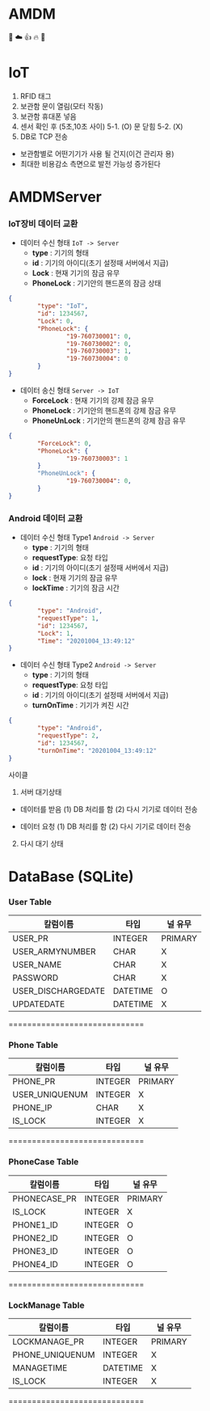 # AMDM
💙 ☁️ 👍 🔥 🙌

# IoT
1. RFID 태그
2. 보관함 문이 열림(모터 작동)
3. 보관함 휴대폰 넣음
4. 센서 확인 후 (5초,10초 사이) 
5-1. (O) 문 닫힘
5-2. (X)
6. DB로 TCP 전송 

- 보관함별로 어떤기기가 사용 될 건지(이건 관리자 용)
- 최대한 비용감소 측면으로 발전 가능성 증가된다

# AMDMServer
### IoT장비 데이터 교환
* 데이터 수신 형태 `IoT -> Server`
  * **type** : 기기의 형태
  * **id** : 기기의 아이디(초기 설정때 서버에서 지급)
  * **Lock** : 현재 기기의 잠금 유무
  * **PhoneLock** : 기기안의 핸드폰의 잠금 상태
```json
{
        "type": "IoT",
        "id": 1234567,
        "Lock": 0,
        "PhoneLock": {
                "19-760730001": 0,
                "19-760730002": 0,
                "19-760730003": 1,
                "19-760730004": 0
        }
}
```
* 데이터 송신 형태 `Server -> IoT` 
  * **ForceLock** : 현재 기기의 강제 잠금 유무
  * **PhoneLock** : 기기안의 핸드폰의 강제 잠금 유무
  * **PhoneUnLock** : 기기안의 핸드폰의 강제 잠금 유무
```json
{
        "ForceLock": 0,
        "PhoneLock": {
                "19-760730003": 1
        }
        "PhoneUnLock": {
                "19-760730004": 0,
        }
}
```
### Android 데이터 교환
* 데이터 수신 형태 Type1 `Android -> Server` 
  * **type** : 기기의 형태
  * **requestType**: 요청 타입
  * **id** : 기기의 아이디(초기 설정때 서버에서 지급)
  * **lock** : 현재 기기의 잠금 유무
  * **lockTime** : 기기의 잠금 시간
```json
{
        "type": "Android",
        "requestType": 1,
        "id": 1234567,
        "Lock": 1,
        "Time": "20201004_13:49:12"
}
```
* 데이터 수신 형태 Type2 `Android -> Server`
  * **type** : 기기의 형태
  * **requestType**: 요청 타입
  * **id** : 기기의 아이디(초기 설정때 서버에서 지급)
  * **turnOnTime** : 기기가 켜진 시간
```json
{
        "type": "Android",
        "requestType": 2,
        "id": 1234567,
        "turnOnTime": "20201004_13:49:12"
}
```
사이클
1. 서버 대기상태

- 데이터를 받음 
 (1) DB 처리를 함
 (2) 다시 기기로 데이터 전송

- 데이터 요청
 (1) DB 처리를 함
 (2) 다시 기기로 데이터 전송

2. 다시 대기 상태

# DataBase (SQLite)
### User Table
칼럼이름 | 타입 | 널 유무 
-------- | -------- | ----------
USER_PR | INTEGER | PRIMARY
USER_ARMYNUMBER | CHAR | X
USER_NAME | CHAR | X
PASSWORD | CHAR | X
USER_DISCHARGEDATE | DATETIME | O 
UPDATEDATE | DATETIME | X
=============================
### Phone Table
칼럼이름 | 타입 | 널 유무 
-------- | -------- | ----------
PHONE_PR | INTEGER | PRIMARY
USER_UNIQUENUM | INTEGER | X
PHONE_IP | CHAR | X
IS_LOCK | INTEGER | X
=============================
### PhoneCase Table
칼럼이름 | 타입 | 널 유무 
-------- | -------- | ----------
PHONECASE_PR | INTEGER | PRIMARY
IS_LOCK | INTEGER | X
PHONE1_ID | INTEGER | O
PHONE2_ID | INTEGER | O
PHONE3_ID | INTEGER | O 
PHONE4_ID | INTEGER | O
=============================
### LockManage Table
칼럼이름 | 타입 | 널 유무 
-------- | -------- | ----------
LOCKMANAGE_PR | INTEGER | PRIMARY
PHONE_UNIQUENUM | INTEGER | X
MANAGETIME | DATETIME | X
IS_LOCK | INTEGER | X
=============================